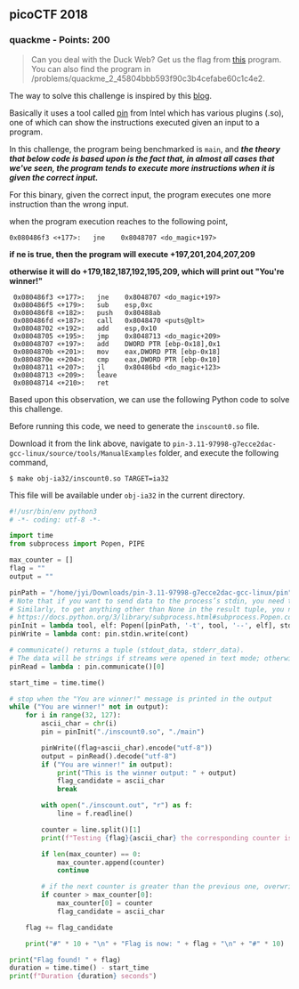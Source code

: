 ## picoCTF 2018
### quackme - Points: 200

>Can you deal with the Duck Web? Get us the flag from [this](https://2018shell.picoctf.com/static/197682216dbdd2c67ae043dc531d4cfc/main) program. You can also find the program in /problems/quackme_2_45804bbb593f90c3b4cefabe60c1c4e2.

The way to solve this challenge is inspired by this [blog](https://ctf-wiki.github.io/ctf-tools/binary-core-tools/instrumentation/intel_pin/).

Basically it uses a tool called [pin](https://software.intel.com/en-us/articles/pin-a-dynamic-binary-instrumentation-tool) from Intel which has various plugins (.so), one of which can show the instructions executed given an input to a program.

In this challenge, the program being benchmarked is `main`, and **_the theory that below code is based upon is the fact that, in almost all cases that we've seen, the program tends to execute more instructions when it is given the correct input._**

For this binary, given the correct input, the program executes one more instruction than the wrong input.

when the program execution reaches to the following point,

`0x080486f3 <+177>:   jne    0x8048707 <do_magic+197>`

**if ne is true, then the program will execute +197,201,204,207,209**

**otherwise it will do +179,182,187,192,195,209, which will print out "You're winner!"**

```assembly
 0x080486f3 <+177>:   jne    0x8048707 <do_magic+197>
 0x080486f5 <+179>:   sub    esp,0xc
 0x080486f8 <+182>:   push   0x80488ab
 0x080486fd <+187>:   call   0x8048470 <puts@plt>
 0x08048702 <+192>:   add    esp,0x10
 0x08048705 <+195>:   jmp    0x8048713 <do_magic+209>
 0x08048707 <+197>:   add    DWORD PTR [ebp-0x18],0x1
 0x0804870b <+201>:   mov    eax,DWORD PTR [ebp-0x18]
 0x0804870e <+204>:   cmp    eax,DWORD PTR [ebp-0x10]
 0x08048711 <+207>:   jl     0x80486bd <do_magic+123>
 0x08048713 <+209>:   leave
 0x08048714 <+210>:   ret
```

Based upon this observation, we can use the following Python code to solve this challenge.

Before running this code, we need to generate the `inscount0.so` file.

Download it from the link above, navigate to `pin-3.11-97998-g7ecce2dac-gcc-linux/source/tools/ManualExamples` folder, and execute the following command,

`$ make obj-ia32/inscount0.so TARGET=ia32`

This file will be available under `obj-ia32` in the current directory.

```python
#!/usr/bin/env python3
# -*- coding: utf-8 -*-

import time
from subprocess import Popen, PIPE

max_counter = []
flag = ""
output = ""

pinPath = "/home/jyi/Downloads/pin-3.11-97998-g7ecce2dac-gcc-linux/pin"
# Note that if you want to send data to the process’s stdin, you need to create the Popen object with stdin=PIPE.
# Similarly, to get anything other than None in the result tuple, you need to give stdout=PIPE and/or stderr=PIPE too.
# https://docs.python.org/3/library/subprocess.html#subprocess.Popen.communicate
pinInit = lambda tool, elf: Popen([pinPath, '-t', tool, '--', elf], stdin = PIPE, stdout = PIPE)
pinWrite = lambda cont: pin.stdin.write(cont)

# communicate() returns a tuple (stdout_data, stderr_data).
# The data will be strings if streams were opened in text mode; otherwise, bytes.
pinRead = lambda : pin.communicate()[0]

start_time = time.time()

# stop when the "You are winner!" message is printed in the output
while ("You are winner!" not in output):
    for i in range(32, 127):
        ascii_char = chr(i)
        pin = pinInit("./inscount0.so", "./main")

        pinWrite((flag+ascii_char).encode("utf-8"))
        output = pinRead().decode("utf-8")
        if ("You are winner!" in output):
            print("This is the winner output: " + output)
            flag_candidate = ascii_char
            break

        with open("./inscount.out", "r") as f:
            line = f.readline()

        counter = line.split()[1]
        print(f"Testing {flag}{ascii_char} the corresponding counter is: {counter}")

        if len(max_counter) == 0:
            max_counter.append(counter)
            continue

        # if the next counter is greater than the previous one, overwrite the previous counter
        if counter > max_counter[0]:
            max_counter[0] = counter
            flag_candidate = ascii_char

    flag += flag_candidate

    print("#" * 10 + "\n" + "Flag is now: " + flag + "\n" + "#" * 10)

print("Flag found! " + flag)
duration = time.time() - start_time
print(f"Duration {duration} seconds")
```
